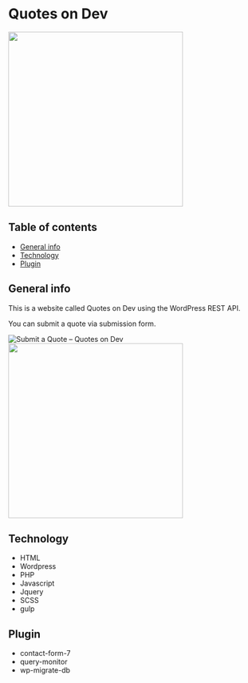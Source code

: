 # Quotes on Dev


<img src='https://user-images.githubusercontent.com/42310122/74398310-04f42e00-4dcc-11ea-8714-0e33a0a8741c.png' width="350px">


## Table of contents
* [General info](#general-info)
* [Technology](#technology)
* [Plugin](#Plugin)

## General info
This is a website called Quotes on Dev using the WordPress REST API.

You can submit a quote via submission form. 


![Submit a Quote – Quotes on Dev](https://user-images.githubusercontent.com/42310122/74398313-06255b00-4dcc-11ea-80e8-d46f437dc64b.png)
<img src='https://user-images.githubusercontent.com/42310122/74398313-06255b00-4dcc-11ea-80e8-d46f437dc64b.png' width="350px">

## Technology
- HTML
- Wordpress
- PHP
- Javascript
- Jquery
- SCSS
- gulp


## Plugin
- contact-form-7
- query-monitor
- wp-migrate-db
